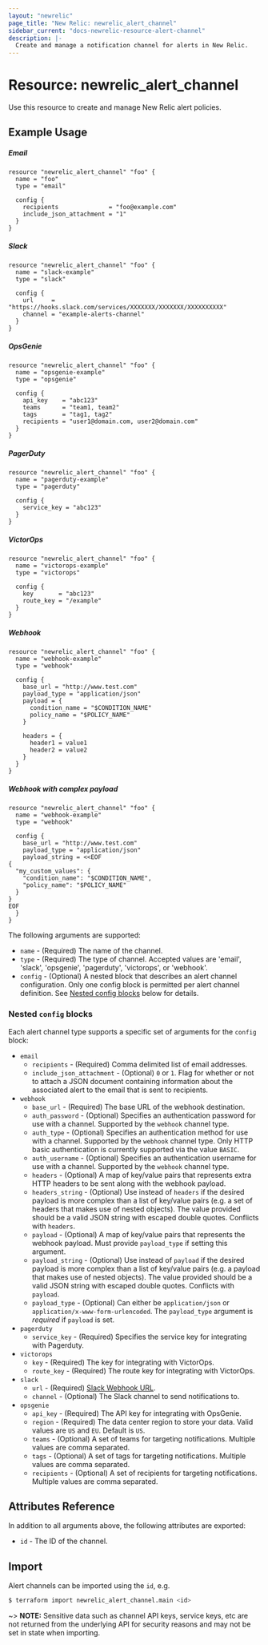 ```yaml
---
layout: "newrelic"
page_title: "New Relic: newrelic_alert_channel"
sidebar_current: "docs-newrelic-resource-alert-channel"
description: |-
  Create and manage a notification channel for alerts in New Relic.
---
```


# Resource: newrelic\_alert\_channel

Use this resource to create and manage New Relic alert policies.

## Example Usage

##### Email
```hcl
resource "newrelic_alert_channel" "foo" {
  name = "foo"
  type = "email"

  config {
    recipients              = "foo@example.com"
    include_json_attachment = "1"
  }
}
```

##### Slack
```hcl
resource "newrelic_alert_channel" "foo" {
  name = "slack-example"
  type = "slack"

  config {
    url     = "https://hooks.slack.com/services/XXXXXXX/XXXXXXX/XXXXXXXXXX"
    channel = "example-alerts-channel"
  }
}
```

##### OpsGenie
```hcl
resource "newrelic_alert_channel" "foo" {
  name = "opsgenie-example"
  type = "opsgenie"

  config {
    api_key    = "abc123"
    teams      = "team1, team2"
    tags       = "tag1, tag2"
    recipients = "user1@domain.com, user2@domain.com"
  }
}
```

##### PagerDuty
```hcl
resource "newrelic_alert_channel" "foo" {
  name = "pagerduty-example"
  type = "pagerduty"

  config {
    service_key = "abc123"
  }
}
```

##### VictorOps
```hcl
resource "newrelic_alert_channel" "foo" {
  name = "victorops-example"
  type = "victorops"

  config {
    key       = "abc123"
    route_key = "/example"
  }
}
```

##### Webhook
```hcl
resource "newrelic_alert_channel" "foo" {
  name = "webhook-example"
  type = "webhook"

  config {
    base_url = "http://www.test.com"
    payload_type = "application/json"
    payload = {
      condition_name = "$CONDITION_NAME"
      policy_name = "$POLICY_NAME"
    }

    headers = {
      header1 = value1
      header2 = value2
    }
  }
}
```

##### Webhook with complex payload
```hcl
resource "newrelic_alert_channel" "foo" {
  name = "webhook-example"
  type = "webhook"

  config {
    base_url = "http://www.test.com"
    payload_type = "application/json"
    payload_string = <<EOF
{
  "my_custom_values": {
    "condition_name": "$CONDITION_NAME",
    "policy_name": "$POLICY_NAME"
  }
}
EOF
  }
}
```

The following arguments are supported:

  * `name` - (Required) The name of the channel.
  * `type` - (Required) The type of channel.  Accepted values are 'email', 'slack', 'opsgenie', 'pagerduty', 'victorops', or 'webhook'.
  * `config` - (Optional) A nested block that describes an alert channel configuration.  Only one config block is permitted per alert channel definition.  See [Nested config blocks](#nested-config-blocks) below for details.

### Nested `config` blocks

Each alert channel type supports a specific set of arguments for the `config` block:

  * `email`
    * `recipients` - (Required) Comma delimited list of email addresses.
    * `include_json_attachment` - (Optional) `0` or `1`. Flag for whether or not to attach a JSON document containing information about the associated alert to the email that is sent to recipients.
  * `webhook`
    * `base_url` - (Required) The base URL of the webhook destination.
    * `auth_password` - (Optional) Specifies an authentication password for use with a channel.  Supported by the `webhook` channel type.
    * `auth_type` - (Optional) Specifies an authentication method for use with a channel.  Supported by the `webhook` channel type.  Only HTTP basic authentication is currently supported via the value `BASIC`.
    * `auth_username` - (Optional) Specifies an authentication username for use with a channel.  Supported by the `webhook` channel type.
    * `headers` - (Optional) A map of key/value pairs that represents extra HTTP headers to be sent along with the webhook payload.
    * `headers_string` - (Optional) Use instead of `headers` if the desired payload is more complex than a list of key/value pairs (e.g. a set of headers that makes use of nested objects).  The value provided should be a valid JSON string with escaped double quotes. Conflicts with `headers`.
    * `payload` - (Optional) A map of key/value pairs that represents the webhook payload.  Must provide `payload_type` if setting this argument.
    * `payload_string` - (Optional) Use instead of `payload` if the desired payload is more complex than a list of key/value pairs (e.g. a payload that makes use of nested objects).  The value provided should be a valid JSON string with escaped double quotes. Conflicts with `payload`.
    * `payload_type` - (Optional) Can either be `application/json` or `application/x-www-form-urlencoded`. The `payload_type` argument is _required_ if `payload` is set.
  * `pagerduty`
    * `service_key` - (Required) Specifies the service key for integrating with Pagerduty.
  * `victorops`
    * `key` - (Required) The key for integrating with VictorOps.
    * `route_key` - (Required) The route key for integrating with VictorOps.
  * `slack`
    * `url` - (Required) [Slack Webhook URL](https://slack.com/intl/en-es/help/articles/115005265063-Incoming-webhooks-for-Slack).
    * `channel` - (Optional) The Slack channel to send notifications to.
  * `opsgenie`
    * `api_key` - (Required) The API key for integrating with OpsGenie.
    * `region` - (Required) The data center region to store your data.  Valid values are `US` and `EU`.  Default is `US`.
    * `teams` - (Optional) A set of teams for targeting notifications. Multiple values are comma separated.
    * `tags` - (Optional) A set of tags for targeting notifications. Multiple values are comma separated.
    * `recipients` - (Optional) A set of recipients for targeting notifications.  Multiple values are comma separated.

## Attributes Reference

In addition to all arguments above, the following attributes are exported:

  * `id` - The ID of the channel.

## Import

Alert channels can be imported using the `id`, e.g.

```bash
$ terraform import newrelic_alert_channel.main <id>
```

~> **NOTE:** Sensitive data such as channel API keys, service keys, etc are not returned from the underlying API for security reasons and may not be set in state when importing.
